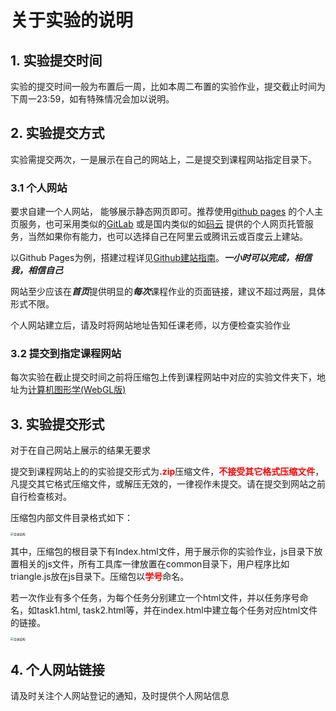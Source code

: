 # 关于实验的说明

## 1. 实验提交时间
实验的提交时间一般为布置后一周，比如本周二布置的实验作业，提交截止时间为下周一23:59，如有特殊情况会加以说明。

## 2. 实验提交方式
实验需提交两次，一是展示在自己的网站上，二是提交到课程网站指定目录下。

### 3.1 个人网站
要求自建一个人网站， 能够展示静态网页即可。推荐使用[github pages](https://pages.github.com) 的个人主页服务，也可采用类似的[GitLab](https://gitlab.com) 或是国内类似的如[码云](https://gitee.com) 提供的个人网页托管服务，当然如果你有能力，也可以选择自己在阿里云或腾讯云或百度云上建站。

以Github Pages为例，搭建过程详见[Github建站指南](https://docs.github.com/cn/github/working-with-github-pages/about-github-pages)。***一小时可以完成，相信我，相信自己***

网站至少应该在***首页***提供明显的***每次***课程作业的页面链接，建议不超过两层，具体形式不限。

个人网站建立后，请及时将网站地址告知任课老师，以方便检查实验作业

### 3.2 提交到指定课程网站
每次实验在截止提交时间之前将压缩包上传到课程网站中对应的实验文件夹下，地址为[计算机图形学(WebGL版)](https://mooc1.chaoxing.com/course/228309389.html)

## 3. 实验提交形式
对于在自己网站上展示的结果无要求

提交到课程网站上的的实验提交形式为<strong style="color:red">.zip</strong>压缩文件，<strong style="color:red">不接受其它格式压缩文件</strong>，凡提交其它格式压缩文件，或解压无效的，一律视作未提交。请在提交到网站之前自行检查核对。

压缩包内部文件目录格式如下：

<img src="../images/cg/treelist.png" alt="目录结构" style="zoom:33%;" />

其中，压缩包的根目录下有Index.html文件，用于展示你的实验作业，js目录下放置相关的js文件，所有工具库一律放置在common目录下，用户程序比如triangle.js放在js目录下。压缩包以<strong style="color:red">学号</strong>命名。

若一次作业有多个任务，为每个任务分别建立一个html文件，并以任务序号命名，如task1.html, task2.html等，并在index.html中建立每个任务对应html文件的链接。

<img src="../images/cg/treemulti.png" alt="目录结构" style="zoom:33%;" />

## 4. 个人网站链接
请及时关注个人网站登记的通知，及时提供个人网站信息